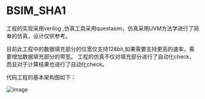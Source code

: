 # BSIM_SHA1
工程的实现采用verilog ,仿真工具采用questasim，仿真采用UVM方法学进行了简单的仿真，设计仅供参考。

目前此工程中的数据填充部分的位宽仅支持128bit,如果需要支持更高的速率，需要增加数据填充部分的带宽。
工程的仿真不仅对填充部分进行了自动化check，而且对于计算结果也进行了自动化check。


代码工程的基本架构图如下：


![image](https://user-images.githubusercontent.com/111585956/187062904-4895d18b-30cf-4f7c-876f-7f6272dece90.png)
